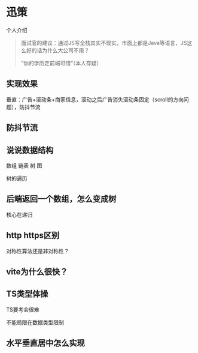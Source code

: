 # 迅策

个人介绍

> 面试官的建议：通过JS写全栈其实不现实，市面上都是Java等语言，JS这么好的话为什么大公司不用？
>
> ”你的学历走前端可惜“（本人存疑）

## 实现效果

垂直：广告+滚动条+商家信息，滚动之后广告消失滚动条固定（scroll的方向问题），防抖节流

## 防抖节流



## 说说数据结构

数组 链表 树 图

树的遍历      

## 后端返回一个数组，怎么变成树

核心在递归

## http https区别

对称性算法还是非对称性？

## vite为什么很快？

## TS类型体操

TS要考会很难

不能局限在数据类型限制

## 水平垂直居中怎么实现

